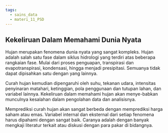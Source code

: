 ```yaml
---
tags:
  - sains_data
  - materi_11_PSD
---
```

## Kekeliruan Dalam Memahami Dunia Nyata

Hujan merupakan fenomena dunia nyata yang sangat kompleks. Hujan adalah salah satu fase dalam siklus hidrologi yang terdiri atas beberapa rangkaian fase. Mulai dari proses penguapan, transpirasi dan evapotranspirasi, kondensasi, hingga menjadi presipitasi. Semuanya tidak dapat dipisahkan satu dengan yang lainnya.

Curah hujan kemudian dipengaruhi oleh suhu, tekanan udara, intensitas penyinaran matahari, ketinggian, pola penggunaan dan tutupan lahan, dan variabel lainnya. Kekeliruan dalam memahami hujan akan menye-babkan munculnya kesalahan dalam pengolahan data dan analisisnya.

Memprediksi curah hujan akan sangat berbeda dengan memprediksi harga saham atau emas. Variabel internal dan eksternal dari setiap fenomena harus dipahami dengan sangat baik. Caranya adalah dengan banyak mengkaji literatur terkait atau diskusi dengan para pakar di bidangnya.

